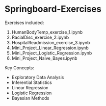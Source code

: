 # Springboard-Exercises
Exercises included:

1. HumanBodyTemp_exercise_1.ipynb
2. RacialDisc_exercise_2.ipynb
3. HospitalReadmission_exercise_3.ipynb
4. Mini_Project_Linear_Regression.ipynb
5. Mini_Project_Logistic_Regression.ipynb
6. Mini_Project_Naive_Bayes.ipynb

Key Concepts:

- Exploratory Data Analysis
- Inferential Statistics
- Linear Regression
- Logistic Regression
- Bayesian Methods
